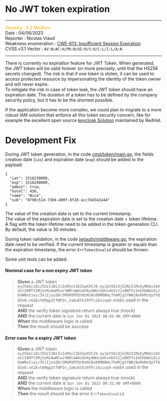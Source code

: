 # No JWT token expiration 

***
<font color="orange">Severity : 4.2 Medium</font>  
Date : 04/06/2023  
Reporter : Nicolas Viaud   
Weakness enumeration : [CWE-613: Insufficient Session Expiration](https://cwe.mitre.org/data/definitions/613.html)  
CVSS v3.1 Vector : `AV:N/AC:H/PR:N/UI:R/S:U/C:L/I:L/A:N`
***

There is currently no expiration feature for JWT Token. When generated, the JWT token will be valid forever (or more precisely, until that the HS256 secrets changed). The risk is that if one token is stolen, it can be used to access protected resource by impersonating the identity of the token owner and will never expire.  
To mitigate the risk in case of token leak, the JWT token should have an expiration date. The duration of a token has to be defined by the company security policy, but it has to be the shortest possible.

If the application become more complex, we could plan to migrate to a more robust IAM solution that enforce all this token security concern, like for example the excellent open source [keycloak Solution](https://www.keycloak.org/) maintained by RedHat.

# Development Fix

During JWT token generation, in the code [cmd/token/main.go](../cmd/token/main.go), the fields creation date (`ias`) and expiration date (`exp`) should be added to the payload:
```
{
  "iat": 1516230000,
  "exp": 1516240000,
  "admin": true,
  "hotel": 456,
  "name": "Nico",
  "sub": "8790c514-73b6-400f-8f28-acc74d342a44"
}
```
The value of the creation date is set to the current timestamp.  
The value of the expiration date is set to the creation date + token lifetime.  
A flag with the token lifetime need to be added in the token generation CLI. By default, the value is 30 minutes.


During token validation, in the code [jwtauth/middleware.go](../jwtauth/middleware.go), the expiration date need to be verified. If the current timestamp is greater or equals than the expiration timestamp, the error `ErrTokenInvalid` should be thrown.

Some unit tests can be added:  

#### Nominal case for a non expiry JWT token
> **Given** a JWT token `eyJhbGciOiJIUzI1NiIsInR5cCI6IkpXVCJ9.eyJpYXQiOjE2NzI1MzEyMDAsImV4cCI6MTY3MjUzMzAwMCwiYWRtaW4iOnRydWUsImhvdGVsIjo0NTYsIm5hbWUiOiJOaWNvIiwic3ViIjoiODc5MGM1MTQtNzNiNi00MDBmLThmMjgtYWNjNzRkMzQyYTQ0In0.nX2Evt6Mqp2tfNPIn_2a6uEChJ9fFci6ziop9-eS6Ek` used in the request  
> **AND** the verify token signature return always true (mock)  
> **AND** the current date is `Sun Jan 01 2023 00:01:00 GMT+0000`  
> **When** the middleware logic is called  
> **Then** the result should be success

#### Error case for a expiry JWT token
> **Given** a JWT token `eyJhbGciOiJIUzI1NiIsInR5cCI6IkpXVCJ9.eyJpYXQiOjE2NzI1MzEyMDAsImV4cCI6MTY3MjUzMzAwMCwiYWRtaW4iOnRydWUsImhvdGVsIjo0NTYsIm5hbWUiOiJOaWNvIiwic3ViIjoiODc5MGM1MTQtNzNiNi00MDBmLThmMjgtYWNjNzRkMzQyYTQ0In0.nX2Evt6Mqp2tfNPIn_2a6uEChJ9fFci6ziop9-eS6Ek` used in the request  
> **AND** the verify token signature return always true (mock)  
> **AND** the current date is `Sun Jan 01 2023 00:31:00 GMT+0000`  
> **When** the middleware logic is called  
> **Then** the result should be the error `ErrTokenInvalid`  